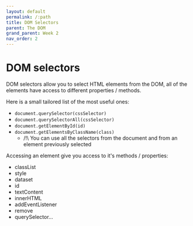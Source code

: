 ```yaml
---
layout: default
permalink: /:path
title: DOM Selectors
parent: The DOM
grand_parent: Week 2
nav_order: 2
---
```


# DOM selectors

DOM selectors allow you to select HTML elements from the DOM, all of the elements have access to different properties / methods.

Here is a small tailored list of the most useful ones:

- `document.querySelector(cssSelector)`
- `document.querySelectorAll(cssSelector)`
- `document.getElementById(id)`
- `document.getElementsByClassName(class)`
  - /!\ You can use all the selectors from the document and from an element previously selected

Accessing an element give you access to it's methods / properties:

- classList
- style
- dataset
- id
- textContent
- innerHTML
- addEventListener
- remove
- querySelector...
